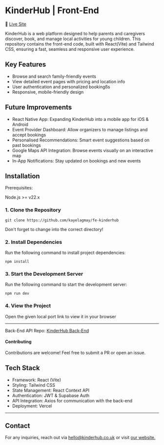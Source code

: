 # KinderHub | Front-End
🔗 [Live Site](https://kinderhub.co.uk)

KinderHub is a web platform designed to help parents and caregivers discover, book, and manage local activities for young children. This repository contains the front-end code, built with React(Vite) and Tailwind CSS, ensuring a fast, seamless and responsive user experience.

## Key Features
- Browse and search family-friendly events
- View detailed event pages with pricing and location info
- User authentication and personalized bookingßs
- Responsive, mobile-friendly design

## Future Improvements
- React Native App: Expanding KinderHub into a mobile app for iOS & Android
- Event Provider Dashboard: Allow organizers to manage listings and accept bookings
- Personalised Recommendations: Smart event suggestions based on past bookings
- Google Maps API Integration: Browse events visually on an interactive map
- In-App Notifications: Stay updated on bookings and new events

## Installation
Prerequisites:

Node.js >= v22.x

### 1. Clone the Repository

`git clone https://github.com/kayelagmay/fe-kinderhub`

Don't forget to change into the correct directory!

### 2. Install Dependencies
Run the following command to install project dependencies:

`npm install`

### 3. Start the Development Server
Run the following command to start the development server:

`npm run dev`

### 4. View the Project
Open the given local port link to view it in your browser

---

Back-End API Repo: [KinderHub Back-End](https://github.com/kayelagmay/be-kinderhub)

#### Contributing

Contributions are welcome! Feel free to submit a PR or open an issue.

## Tech Stack 
- Framework: React (Vite)
- Styling: Tailwind CSS
- State Management: React Context API
- Authentication: JWT & Supabase Auth
- API Integration: Axios for communication with the back-end
- Deployment: Vercel

--- 

## Contact

For any inquiries, reach out via hello@kinderhub.co.uk or visit [our website.](https://kinderhub.co.uk)

